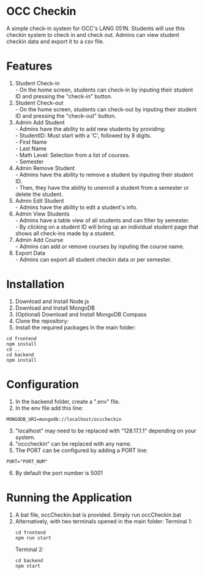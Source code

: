 # OCC Checkin

A simple check-in system for OCC's LANG 051N. Students will use this checkin system to check in and check out. Admins can view student checkin data and export it to a csv file.

# Features

<ol>
<li>Student Check-in</li>
- On the home screen, students can check-in by inputing their student ID and pressing the "check-in" button.
<li>Student Check-out</li>
- On the home screen, students can check-out by inputing their student ID and pressing the "check-out" button.
<li>Admin Add Student</li>
- Admins have the ability to add new students by providing:
<br>
- StudentID: Must start with a 'C', followed by 8 digits.
<br>
- First Name
<br>
- Last Name
<br>
- Math Level: Selection from a list of courses.
<br>
- Semester
<li>Admin Remove Student</li>
- Admins have the ability to remove a student by inputing their student ID.
<br>
- Then, they have the ability to unenroll a student from a semester or delete the student.
<li>Admin Edit Student</li>
- Admins have the ability to edit a student's info.
<li>Admin View Students</li>
- Admins have a table view of all students and can filter by semester.
<br>
- By clicking on a student ID will bring up an individual student page that shows all check-ins made by a student.
<li>Admin Add Course</li>
- Admins can add or remove courses by inputing the course name.
<li>Export Data </li>
- Admins can export all student checkin data or per semester.
</ol>

# Installation

1. Download and Install Node.js
2. Download and Install MongoDB
3. (Optional) Download and Install MongoDB Compass
4. Clone the repository:
5. Install the required packages
   In the main folder:

```
cd frontend
npm install
cd ..
cd backend
npm install
```

# Configuration

1. In the backend folder, create a ".env" file.
2. In the env file add this line:

```
MONGODB_URI=mongodb://localhost/occcheckin
```

3. "localhost" may need to be replaced with "128.17.1.1" depending on your system.
4. "occcheckin" can be replaced with any name.
5. The PORT can be configured by adding a PORT line:

```
PORT="PORT_NUM"
```

6. By default the port number is 5001

# Running the Application

1. A bat file, occCheckin.bat is provided. Simply run occCheckin.bat
2. Alternatively, with two terminals opened in the main folder:
   Terminal 1:
   ```
   cd frontend
   npm run start
   ```
   Terminal 2:
   ```
   cd backend
   npm start
   ```
